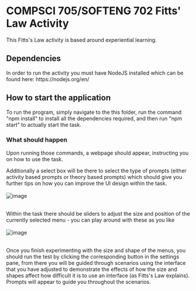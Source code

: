 # COMPSCI 705/SOFTENG 702 Fitts' Law Activity
This Fitts's Law activity is based around experiential learning.

<h2>Dependencies</h2>
In order to run the activity you must have NodeJS installed which can be found here: https://nodejs.org/en/

<h2>How to start the application</h2>
To run the program, simply navigate to the this folder, run the command "npm install" to install all the dependencies required, and then run "npm start" to actually start the task.

<h3>What should happen</h3>
Upon running those commands, a webpage should appear, instructing you on how to use the task.

Additionally a select box will be there to select the type of prompts (either activity based prompts or theory based prompts) which should give you further tips on how you can improve the UI design within the task. <br><br>
![image](https://user-images.githubusercontent.com/61459012/194749133-2cd68110-4a60-4e66-abff-cdcb3ec9a9a4.png) <br><br>

Within the task there should be sliders to adjust the size and position of the currently selected menu - you can play around with these as you like <br><br>
![image](https://user-images.githubusercontent.com/61459012/194749275-bd32fc9a-cb3f-4bef-a621-cd4852fa135f.png) <br><br>

Once you finish experimenting with the size and shape of the menus, you should run the test by clicking the corresponding button in the settings pane, from there you will be guided through scenarios using the interface that you have adjusted to demonstrate the effects of how the size and shapes affect how difficult it is to use an interface (as Fitts's Law explains). Prompts will appear to guide you throughout the scenarios.





